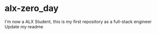 # alx-zero_day
I'm now a ALX Student, this is my first repository as a full-stack engineer
Update my readme

